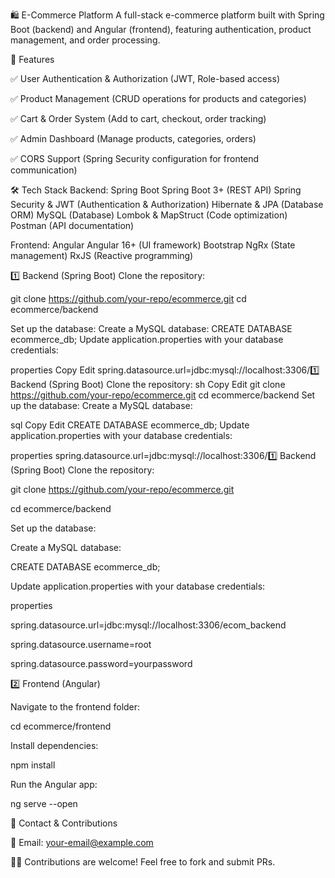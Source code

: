 🛍️ E-Commerce Platform
A full-stack e-commerce platform built with Spring Boot (backend) and Angular (frontend), featuring authentication, product management, and order processing.


📌 Features

✅ User Authentication & Authorization (JWT, Role-based access)

✅ Product Management (CRUD operations for products and categories)

✅ Cart & Order System (Add to cart, checkout, order tracking)

✅ Admin Dashboard (Manage products, categories, orders)

✅ CORS Support (Spring Security configuration for frontend communication)

🛠️ Tech Stack
Backend: Spring Boot
Spring Boot 3+ (REST API)
Spring Security & JWT (Authentication & Authorization)
Hibernate & JPA (Database ORM)
MySQL (Database)
Lombok & MapStruct (Code optimization)
Postman (API documentation)

Frontend: Angular
Angular 16+ (UI framework)
Bootstrap
NgRx (State management)
RxJS (Reactive programming)



1️⃣ Backend (Spring Boot)
Clone the repository:

git clone https://github.com/your-repo/ecommerce.git
cd ecommerce/backend

Set up the database:
Create a MySQL database:
CREATE DATABASE ecommerce_db;
Update application.properties with your database credentials:

properties
Copy
Edit
spring.datasource.url=jdbc:mysql://localhost:3306/1️⃣ Backend (Spring Boot)
Clone the repository:
sh
Copy
Edit
git clone https://github.com/your-repo/ecommerce.git
cd ecommerce/backend
Set up the database:
Create a MySQL database:

sql
Copy
Edit
CREATE DATABASE ecommerce_db;
Update application.properties with your database credentials:

properties
spring.datasource.url=jdbc:mysql://localhost:3306/1️⃣ Backend (Spring Boot)
Clone the repository:

git clone https://github.com/your-repo/ecommerce.git

cd ecommerce/backend

Set up the database:

Create a MySQL database:

CREATE DATABASE ecommerce_db;

Update application.properties with your database credentials:

properties

spring.datasource.url=jdbc:mysql://localhost:3306/ecom_backend

spring.datasource.username=root

spring.datasource.password=yourpassword


2️⃣ Frontend (Angular)

Navigate to the frontend folder:

cd ecommerce/frontend

Install dependencies:

npm install


Run the Angular app:

ng serve --open


📩 Contact & Contributions

📧 Email: your-email@example.com

👨‍💻 Contributions are welcome! Feel free to fork and submit PRs.
